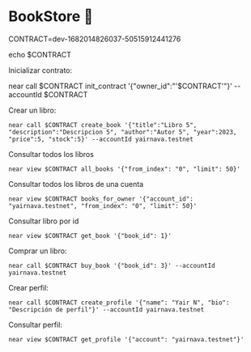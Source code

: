 # BookStore 📄

CONTRACT=dev-1682014826037-50515912441276

echo $CONTRACT

Inicializar contrato:

near call $CONTRACT init_contract '{"owner_id":"'$CONTRACT'"}' --accountId $CONTRACT

Crear un libro:

    near call $CONTRACT create_book '{"title":"Libro 5", "description":"Descripcion 5", "author":"Autor 5", "year":2023, "price":5, "stock":5}' --accountId yairnava.testnet

Consultar todos los libros

    near view $CONTRACT all_books '{"from_index": "0", "limit": 50}'

Consultar todos los libros de una cuenta

    near view $CONTRACT books_for_owner '{"account_id": "yairnava.testnet", "from_index": "0", "limit": 50}'

Consultar libro por id

    near view $CONTRACT get_book '{"book_id": 1}'

Comprar un libro:

    near call $CONTRACT buy_book '{"book_id": 3}' --accountId yairnava.testnet

Crear perfil:

    near call $CONTRACT create_profile '{"name": "Yair N", "bio": "Descripción de perfil"}' --accountId yairnava.testnet

Consultar perfil:

    near view $CONTRACT get_profile '{"account": "yairnava.testnet"}'